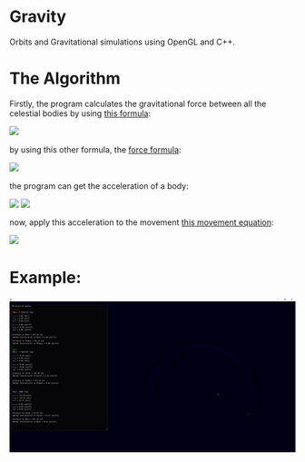 # Gravity
Orbits and Gravitational simulations using OpenGL and C++.

# The Algorithm
Firstly, the program calculates the gravitational force between all the celestial bodies by using [this formula](https://en.wikipedia.org/wiki/Newton's_law_of_universal_gravitation):

<img src="https://render.githubusercontent.com/render/math?math=$F = G \frac{Mm}{r^2}$">

by using this other formula, the [force formula](https://en.wikipedia.org/wiki/Force):

<img src="https://render.githubusercontent.com/render/math?math=$F = ma$">

the program can get the acceleration of a body:

<img src="https://render.githubusercontent.com/render/math?math=$a = \frac{F}{m}$">
<img src="https://render.githubusercontent.com/render/math?math=$a = \frac{GM}{r^2}$">

now, apply this acceleration to the movement [this movement equation](https://en.wikipedia.org/wiki/Leapfrog_integration):

<img src="https://render.githubusercontent.com/render/math?math=$x_{i %2B 1} = x_i %2B v \Delta t %2B \frac{1}{2}a \Delta t^2$">


# Example:

<img src="https://raw.githubusercontent.com/TheMisterOdd/Gravity/main/images/example.png" alt="window output"/>
